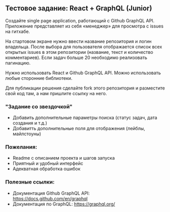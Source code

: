 ## Тестовое задание: React + GraphQL (Junior)

Создайте single page application, работающий c Github GraphQL API. Приложение представляет из себя «менеджер» для просмотра с issues на гитхабе.

На стартовом экране нужно ввести название репозитория и логин владельца. После выбора для пользователя отображается список всех открытых issues в этом репозитории (название, текст и количество комментариев). Если задач больше 20 необходимо реализовать пагинацию.

Нужно использовать React и Github GraphQL API. Можно использовать любые сторонние библиотеки.

Для публикации решения сделайте fork этого репозитория и разместите свой код там, а нам пришлите ссылку на него.

### "Задание со звездочкой"

* Добавить дополнительные параметры поиска (статус задач, дата создания и т.д.)
* Добавитть дополнительные поля для отображения (лейблы, майлстоуны)

### Пожелания:

* Readme с описанием проекта и шагов запуска
* Приятный и удобный интерфейс
* Адекватная обработка ошибок

### Полезные ссылки:
* Документация Github GraphQL API: https://docs.github.com/en/graphql
* Документация по GraphQL: https://graphql.org/
